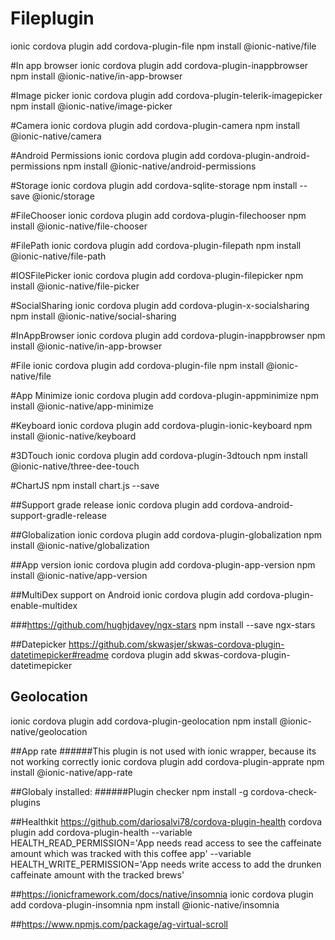 # Fileplugin
ionic cordova plugin add cordova-plugin-file
npm install @ionic-native/file


#In app browser
ionic cordova plugin add cordova-plugin-inappbrowser
npm install @ionic-native/in-app-browser


#Image picker
ionic cordova plugin add cordova-plugin-telerik-imagepicker
npm install @ionic-native/image-picker

#Camera
ionic cordova plugin add cordova-plugin-camera
npm install @ionic-native/camera

#Android Permissions
ionic cordova plugin add cordova-plugin-android-permissions
npm install @ionic-native/android-permissions


#Storage
ionic cordova plugin add cordova-sqlite-storage
npm install --save @ionic/storage


#FileChooser
ionic cordova plugin add cordova-plugin-filechooser
npm install @ionic-native/file-chooser

#FilePath
ionic cordova plugin add cordova-plugin-filepath
npm install @ionic-native/file-path


#IOSFilePicker
ionic cordova plugin add cordova-plugin-filepicker
npm install @ionic-native/file-picker

#SocialSharing
ionic cordova plugin add cordova-plugin-x-socialsharing
npm install @ionic-native/social-sharing

#InAppBrowser
ionic cordova plugin add cordova-plugin-inappbrowser
npm install @ionic-native/in-app-browser

#File
ionic cordova plugin add cordova-plugin-file
npm install @ionic-native/file

#App Minimize
ionic cordova plugin add cordova-plugin-appminimize
npm install @ionic-native/app-minimize

#Keyboard
ionic cordova plugin add cordova-plugin-ionic-keyboard
npm install @ionic-native/keyboard

#3DTouch
ionic cordova plugin add cordova-plugin-3dtouch
npm install @ionic-native/three-dee-touch

#ChartJS
npm install chart.js --save

##Support grade release
ionic cordova plugin add cordova-android-support-gradle-release

##Globalization
ionic cordova plugin add cordova-plugin-globalization
npm install @ionic-native/globalization


##App version
ionic cordova plugin add cordova-plugin-app-version
npm install @ionic-native/app-version


##MultiDex support on Android
ionic cordova plugin add cordova-plugin-enable-multidex


###https://github.com/hughjdavey/ngx-stars
npm install --save ngx-stars

##Datepicker
https://github.com/skwasjer/skwas-cordova-plugin-datetimepicker#readme
cordova plugin add skwas-cordova-plugin-datetimepicker

## Geolocation
ionic cordova plugin add cordova-plugin-geolocation
npm install @ionic-native/geolocation

##App rate
######This plugin is not used with ionic wrapper, because its not working correctly
ionic cordova plugin add cordova-plugin-apprate
npm install @ionic-native/app-rate

##Globaly installed:
######Plugin checker
npm install -g cordova-check-plugins

##Healthkit
https://github.com/dariosalvi78/cordova-plugin-health
cordova plugin add cordova-plugin-health --variable HEALTH_READ_PERMISSION='App needs read access to see the caffeinate amount which was tracked with this coffee app' --variable HEALTH_WRITE_PERMISSION='App needs write access to add the drunken caffeinate amount with the tracked brews'

##https://ionicframework.com/docs/native/insomnia
ionic cordova plugin add cordova-plugin-insomnia
npm install @ionic-native/insomnia


##https://www.npmjs.com/package/ag-virtual-scroll
